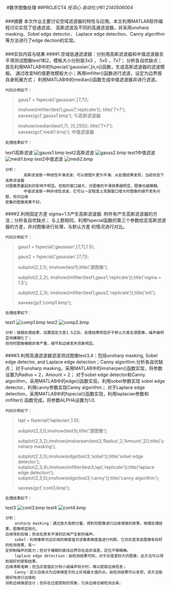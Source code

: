 ﻿﻿﻿﻿﻿﻿#数字图像处理##PROJECT4 _任羽心_  _自动化少61_ _2140506004_######摘要    本次作业主要讨论空域滤波器的特性与应用。本文利用MATLAB软件编程讨论实现了低通滤波、    高斯滤波及不同的高通滤波器，并采用unsharp masking、Sobel edge detector、    Laplace edge detection、Canny algorithm等方法进行了edge dection的实现。######实验内容与结果####1.空域低通滤波器：分别用高斯滤波器和中值滤波器去平滑测试图像test1和2，模板大小分别是3x3 ， 5x5 ，7x7； 分析各自优缺点；    首先利用MATLAB中的fspecial('gaussian',[n,n])函数，生成高斯滤波器的滤波模板。    通过改变N的值更改模板大小；再用imfilter()函数进行滤波，设定为边界按自身拓展方式；    利用MATLAB中的median()函数生成中值滤波器并进行滤波。    代码示例如下：> gaus7 = fspecial('gaussian',[7,7]);>> imshow(imfilter(test1,gaus7,'replicate')); title('7×7'); saveas(gcf,'gauss1.bmp');>%高斯滤波器>> imshow(median(test1,7), [0,255]); title('7×7'); saveas(gcf,'medi1.bmp');>中值滤波器    处理结果如下：test1高斯滤波![gauss1.bmp](https://i.loli.net/2019/03/19/5c90a720c8d44.bmp)test2高斯滤波![gauss2.bmp](https://i.loli.net/2019/03/19/5c90a72158710.bmp)test1中值滤波![medi1.bmp](https://i.loli.net/2019/03/19/5c90a721739d4.bmp)test2中值滤波![medi2.bmp](https://i.loli.net/2019/03/19/5c90a720ccaed.bmp)    分析：            高斯滤波是一种线性平滑滤波，可以使图片更为平滑。从处理结果发现，当前状态下高斯滤波器    对图像质量起到的影响不明显。但取的窗口越大，对图像的平滑效果越明显，图像也越模糊。            中值滤波是一种非线性滤波，它可以一定程度上克服窗口增大时图像的细节丢失问题，但对边缘    密集的图像效果不好。########2.利用固定方差 sigma=1.5产生高斯滤波器. 附件有产生高斯滤波器的方法；分析各自优缺点；    与上题相同，利用fspecial函数的第三个参数给定高斯滤波器的方差，并对图像进行处理，与默认方差    的情况进行对比。    代码示例如下：> gaus1 = fspecial('gaussian',[7,7],1.5);>> gaus2 = fspecial('gaussian',[7,7]);>> subplot(2,2,1); imshow(test1);title('源图像'); >>subplot(2,2,2); imshow(imfilter(test1,gaus1,'replicate'));title('sigma = 1.5'); >>subplot(2,2,3); imshow(imfilter(test1,gaus2,'replicate'));title('init'); >>saveas(gcf,'comp1.bmp');    处理结果如下：test1![comp1.bmp](https://i.loli.net/2019/03/19/5c90aad69ab5d.bmp)test2![comp2.bmp](https://i.loli.net/2019/03/19/5c90aad6a1163.bmp)    分析：根据处理结果，设置固定方差1.5之后，处理结果明显好于默认方差及源图像，噪声被明显地模糊化了；    但同时图像模糊非常严重，细节和边缘丢失现象明显。########3.利用高通滤波器滤波测试图像test3,4：包括unsharp masking, Sobel edge detector, and Laplace edge detection；Canny algorithm.分析各自优缺点；            对于unsharp masking，采用MATLAB中的imsharpen()函数实现，将参数设置为Radius = 2，Amount = 2；            对于sobel edge detector和Canny algorithm，采用MATLAB中的edge()函数实现。利用sobel参数实现    sobel edge detector，利用canny参数实现Canny algorithm；            对于Laplace edge detection，采用MATLAB中的fspecial()函数实现，利用laplacian参数和imfilter()    函数完成。将参数ALPHA设置为1.0.    代码示例如下：> lapl = fspecial('laplacian',1.0);>> subplot(2,3,1);imshow(test3);title('源图像'); >>subplot(2,3,2);imshow(imsharpen(test3,'Radius',2,'Amount',2));title('unsharp masking'); >>subplot(2,3,3);imshow(edge(test3,'sobel'));title('sobel edge detector');  subplot(2,3,4);imshow(imfilter(test3,lapl,'replicate'));title('laplace edge detection'); subplot(2,3,5);imshow(edge(test3,'canny'));title('canny algorithm'); >>saveas(gcf,'cont3.bmp');    处理结果如下：test3![cont3.bmp](https://i.loli.net/2019/03/19/5c90ae2a2a092.bmp)test4![cont4.bmp](https://i.loli.net/2019/03/19/5c90ae2a2e900.bmp)    分析：        unsharp masking：通过放大高频分量，得到将图像进行边缘增强的效果。根据处理结果，图像明显锐化，    边缘得到加强；但会在原本平滑的区域产生新的噪声。        sobel：利用像素邻近区域的梯度值对该像素梯度值进行判断。它对灰度渐变图像有较好的检测效果，有一    定抑制噪声的能力；但对于模糊的直线边界存在齿状误差，定位不够精确。        laplace edge detection：由检测结果可知，对于灰度差较大的图像，此方法可以得到很好的提取结果，    边缘清晰准确；但当灰度值区分较小或噪声较大时，难以提取边缘信息；        Canny：定义边缘点为边缘梯度方向上区域最大值的点。由检测结果可以发现，该方法能很好地进行边缘检    测和边缘强度估计；但存在过度提取的现象，冗余边缘也被检测出来。
